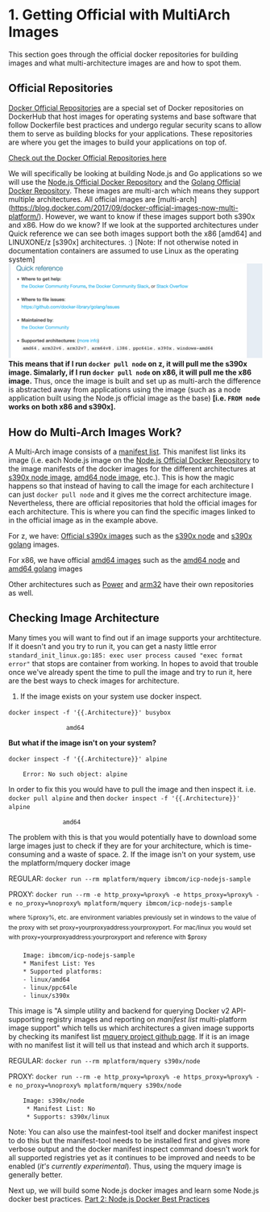 # 1. Getting Official with MultiArch Images

This section goes through the official docker repositories for building images and what multi-architecture images are and how to spot them.

## Official Repositories
[Docker Official Repositories](https://docs.docker.com/docker-hub/official_repos/) are a special set of Docker repositories on DockerHub that host images for operating systems and base software that follow Dockerfile best practices and undergo regular security scans to allow them to serve as building blocks for your applications. These repositories are where you get the images to build your applications on top of.

[Check out the Docker Official Repositories here](https://hub.docker.com/explore/)

We will specifically be looking at building Node.js and Go applications so we will use the [Node.js Official Docker Repository](https://hub.docker.com/_/node/) and the [Golang Official Docker Repository](https://hub.docker.com/_/golang/). These images are multi-arch which means they support multiple architectures. All official images are [multi-arch] (https://blog.docker.com/2017/09/docker-official-images-now-multi-platform/). However, we want to know if these images support both s390x and x86. How do we know? If we look at the supported architectures under Quick reference we can see both images support both the x86 [amd64] and LINUXONE/z [s390x] architectures. :) [Note: If not otherwise noted in documentation containers are assumed to use Linux as the operating system]
![docker golang architectures](../images/docker_golang.png)
**This means that if I run `docker pull node` on z, it will pull me the s390x image. Simalarly, if I run `docker pull node` on x86, it will pull me the x86 image.** Thus, once the image is built and set up as multi-arch the difference is abstracted away from applications using the image (such as a node application built using the Node.js official image as the base) **[i.e. `FROM node` works on both x86 and s390x].**

## How do Multi-Arch Images Work?
A Multi-Arch image consists of a [manifest list](https://github.com/docker/distribution/blob/master/docs/spec/manifest-v2-2.md#manifest-list). This manifest list links its image (i.e. each Node.js image on the [Node.js Official Docker Repository](https://hub.docker.com/_/node/) to the image manifests of the docker images for the different architectures at [s390x node image](https://hub.docker.com/r/s390x/node/), [amd64 node image](https://hub.docker.com/r/amd64/node/), etc.). This is how the magic happens so that instead of having to call the image for each architecture I can just `docker pull node` and it gives me the correct architecture image. Nevertheless, there are official repositories that hold the official images for each architecture. This is where you can find the specific images linked to in the official image as in the example above.

For z, we have:
[Official s390x images](https://hub.docker.com/u/s390x/)
such as the [s390x node](https://hub.docker.com/r/s390x/node/) and [s390x golang](https://hub.docker.com/r/s390x/golang/) images.

For x86, we have official [amd64 images](https://hub.docker.com/u/amd64/) such as the [amd64 node](https://hub.docker.com/r/amd64/node/) and [amd64 golang](https://hub.docker.com/r/amd64/golang/) images

Other architectures such as [Power](https://hub.docker.com/u/ppc64le/) and [arm32](https://hub.docker.com/u/arm32v7/) have their own repositories as well.

## Checking Image Architecture
Many times you will want to find out if an image supports your archtitecture. If it doesn't and you try to run it, you can get a nasty little error `standard_init_linux.go:185: exec user process caused "exec format error"` that stops are container from working. In hopes to avoid that trouble once we've already spent the time to pull the image and try to run it, here are the best ways to check images for architecture.
1. If the image exists on your system use docker inspect.

`docker inspect -f '{{.Architecture}}' busybox`

                    amd64

  **But what if the image isn't on your system?**

  `docker inspect -f '{{.Architecture}}' alpine`

        Error: No such object: alpine

  In order to fix this you would have to pull the image and then inspect it.
  i.e. `docker pull alpine` and then `docker inspect -f '{{.Architecture}}' alpine`

                   amd64

  The problem with this is that you would potentially have to download some large images just to check if they are for your architecture, which is time-consuming and a waste of space.
2. If the image isn't on your system, use the mplatform/mquery docker image

REGULAR: `docker run --rm mplatform/mquery ibmcom/icp-nodejs-sample`

PROXY: `docker run --rm -e http_proxy=%proxy% -e https_proxy=%proxy% -e no_proxy=%noproxy% mplatform/mquery ibmcom/icp-nodejs-sample`

<sup>where %proxy%, etc. are environment variables previously set in windows to the value of the proxy with set proxy=yourproxyaddress:yourproxyport. For mac/linux you would set with proxy=yourproxyaddress:yourproxyport and reference with $proxy</sup>


        Image: ibmcom/icp-nodejs-sample
        * Manifest List: Yes
        * Supported platforms:
        - linux/amd64
        - linux/ppc64le
        - linux/s390x

This image is "A simple utility and backend for querying Docker v2 API-supporting registry images and reporting on *manifest list* multi-platform image support" which tells us which architectures a given image supports by checking its manifest list [mquery project github page](https://github.com/estesp/mquery). If it is an image with no manifest list it will tell us that instead and which arch it supports.

  REGULAR: `docker run --rm mplatform/mquery s390x/node`

  PROXY: `docker run --rm -e http_proxy=%proxy% -e https_proxy=%proxy% -e no_proxy=%noproxy% mplatform/mquery s390x/node`

        Image: s390x/node
         * Manifest List: No
         * Supports: s390x/linux

Note: You can also use the mainfest-tool itself and docker manifest inspect to do this but the manifest-tool needs to be installed first and gives more verbose output and the docker manifest inspect command doesn't work for all supported registries yet as it continues to be improved and needs to be enabled (*it's currently experimental*). Thus, using the mquery image is generally better.

Next up, we will build some Node.js docker images and learn some Node.js docker best practices. [Part 2: Node.js Docker Best Practices](2-Best-Practice-Nodejs.md)
